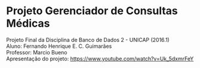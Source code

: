 # Projeto Gerenciador de Consultas Médicas
Projeto Final da Disciplina de Banco de Dados 2 - UNICAP (2016.1) <br />
Aluno: Fernando Henrique E. C. Guimarães <br />
Professor: Marcio Bueno <br />
Apresentação do projeto: https://www.youtube.com/watch?v=Uk_5dxmrFeY
